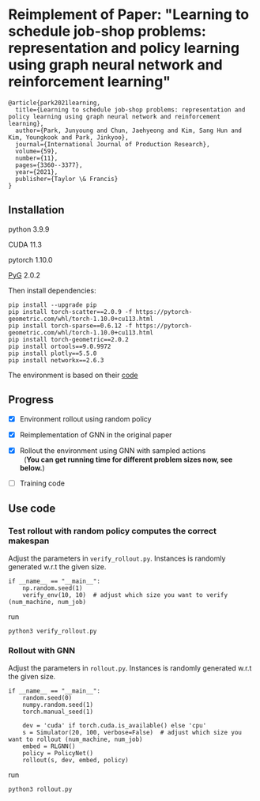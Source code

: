 # Reimplement of Paper: "Learning to schedule job-shop problems: representation and policy learning using graph neural network and reinforcement learning"


```
@article{park2021learning,
  title={Learning to schedule job-shop problems: representation and policy learning using graph neural network and reinforcement learning},
  author={Park, Junyoung and Chun, Jaehyeong and Kim, Sang Hun and Kim, Youngkook and Park, Jinkyoo},
  journal={International Journal of Production Research},
  volume={59},
  number={11},
  pages={3360--3377},
  year={2021},
  publisher={Taylor \& Francis}
}
```

## Installation
python 3.9.9

CUDA 11.3

pytorch 1.10.0

[PyG](https://github.com/pyg-team/pytorch_geometric) 2.0.2


Then install dependencies:
```
pip install --upgrade pip
pip install torch-scatter==2.0.9 -f https://pytorch-geometric.com/whl/torch-1.10.0+cu113.html
pip install torch-sparse==0.6.12 -f https://pytorch-geometric.com/whl/torch-1.10.0+cu113.html
pip install torch-geometric==2.0.2
pip install ortools==9.0.9972
pip install plotly==5.5.0
pip install networkx==2.6.3
```
The environment is based on their [code](https://github.com/Junyoungpark/pyjssp)

## Progress
- [x] Environment rollout using random policy
- [x] Reimplementation of GNN in the original paper
- [x] Rollout the environment using GNN with sampled actions <br />
&nbsp;&nbsp;(**You can get running time for different problem sizes now, see below.**)
- [ ] Training code


## Use code
### Test rollout with random policy computes the correct makespan
Adjust the parameters in `verify_rollout.py`. Instances is randomly generated w.r.t the given size.
```buildoutcfg
if __name__ == "__main__":
    np.random.seed(1)
    verify_env(10, 10)  # adjust which size you want to verify (num_machine, num_job)
```
run
```
python3 verify_rollout.py
```
### Rollout with GNN
Adjust the parameters in `rollout.py`. Instances is randomly generated w.r.t the given size.
```buildoutcfg
if __name__ == "__main__":
    random.seed(0)
    numpy.random.seed(1)
    torch.manual_seed(1)

    dev = 'cuda' if torch.cuda.is_available() else 'cpu'
    s = Simulator(20, 100, verbose=False)  # adjust which size you want to rollout (num_machine, num_job)
    embed = RLGNN()
    policy = PolicyNet()
    rollout(s, dev, embed, policy)
```
run
```
python3 rollout.py
```


